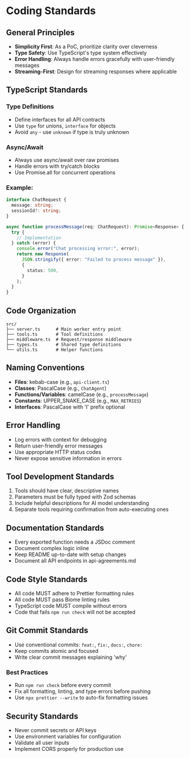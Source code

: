 # Coding Standards

## General Principles

- **Simplicity First**: As a PoC, prioritize clarity over cleverness
- **Type Safety**: Use TypeScript's type system effectively
- **Error Handling**: Always handle errors gracefully with user-friendly messages
- **Streaming-First**: Design for streaming responses where applicable

## TypeScript Standards

### Type Definitions

- Define interfaces for all API contracts
- Use `type` for unions, `interface` for objects
- Avoid `any` - use `unknown` if type is truly unknown

### Async/Await

- Always use async/await over raw promises
- Handle errors with try/catch blocks
- Use Promise.all for concurrent operations

### Example:

```typescript
interface ChatRequest {
  message: string;
  sessionId?: string;
}

async function processMessage(req: ChatRequest): Promise<Response> {
  try {
    // Implementation
  } catch (error) {
    console.error("Chat processing error:", error);
    return new Response(
      JSON.stringify({ error: "Failed to process message" }),
      {
        status: 500,
      }
    );
  }
}
```

## Code Organization

```
src/
├── server.ts      # Main worker entry point
├── tools.ts       # Tool definitions
├── middleware.ts  # Request/response middleware
├── types.ts       # Shared type definitions
└── utils.ts       # Helper functions
```

## Naming Conventions

- **Files**: kebab-case (e.g., `api-client.ts`)
- **Classes**: PascalCase (e.g., `ChatAgent`)
- **Functions/Variables**: camelCase (e.g., `processMessage`)
- **Constants**: UPPER_SNAKE_CASE (e.g., `MAX_RETRIES`)
- **Interfaces**: PascalCase with 'I' prefix optional

## Error Handling

- Log errors with context for debugging
- Return user-friendly error messages
- Use appropriate HTTP status codes
- Never expose sensitive information in errors

## Tool Development Standards

1. Tools should have clear, descriptive names
2. Parameters must be fully typed with Zod schemas
3. Include helpful descriptions for AI model understanding
4. Separate tools requiring confirmation from auto-executing ones

## Documentation Standards

- Every exported function needs a JSDoc comment
- Document complex logic inline
- Keep README up-to-date with setup changes
- Document all API endpoints in api-agreements.md

## Code Style Standards

- All code MUST adhere to Prettier formatting rules
- All code MUST pass Biome linting rules
- TypeScript code MUST compile without errors
- Code that fails `npm run check` will not be accepted

## Git Commit Standards

- Use conventional commits: `feat:`, `fix:`, `docs:`, `chore:`
- Keep commits atomic and focused
- Write clear commit messages explaining 'why'

### Best Practices

- Run `npm run check` before every commit
- Fix all formatting, linting, and type errors before pushing
- Use `npx prettier --write` to auto-fix formatting issues

## Security Standards

- Never commit secrets or API keys
- Use environment variables for configuration
- Validate all user inputs
- Implement CORS properly for production use
